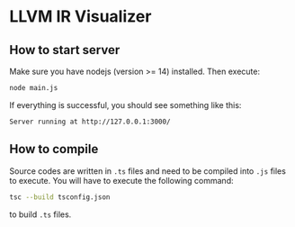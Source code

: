 # LLVM IR Visualizer

## How to start server

Make sure you have nodejs (version >= 14) installed. Then execute:

```bash
node main.js
```

If everything is successful, you should see something like this:

```
Server running at http://127.0.0.1:3000/
```

## How to compile

Source codes are written in `.ts` files and need to be compiled into `.js` files to execute. You will have to execute the following command:

```bash
tsc --build tsconfig.json
```

to build `.ts` files.
